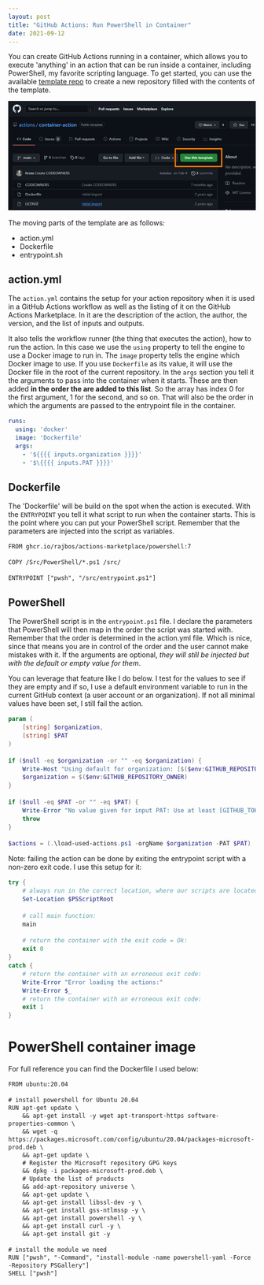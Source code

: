 ```yaml
---
layout: post
title: "GitHub Actions: Run PowerShell in Container"
date: 2021-09-12
---
```


You can create GitHub Actions running in a container, which allows you to execute 'anything' in an action that can be run inside a container, including PowerShell, my favorite scripting language. To get started, you can use the available [template repo](https://github.com/actions/container-action) to create a new repository filled with the contents of the template. 

![Image of the template repository with a border around the 'use this template' button](/images/20210912/20210912_Template.png)

The moving parts of the template are as follows:
* action.yml
* Dockerfile
* entrypoint.sh

## action.yml
The `action.yml` contains the setup for your action repository when it is used in a GitHub Actions workflow as well as the listing of it on the GitHub Actions Marketplace. In it are the description of the action, the author, the version, and the list of inputs and outputs.

It also tells the workflow runner (the thing that executes the action), how to run the action. In this case we use the `using` property to tell the engine to use a Docker image to run in. The `image` property tells the engine which Docker image to use. If you use `Dockerfile` as its value, it will use the Docker file in the root of the current repository. In the `args` section you tell it the arguments to pass into the container when it starts. These are then added **in the order the are added to this list**. So the array has index 0 for the first argument, 1 for the second, and so on. That will also be the order in which the arguments are passed to the entrypoint file in the container.
``` yaml
runs:
  using: 'docker'
  image: 'Dockerfile'
  args: 
    - '${{{{ inputs.organization }}}}' 
    - '$\{{{{ inputs.PAT }}}}' 
```

## Dockerfile
The 'Dockerfile' will be build on the spot when the action is executed. With the `ENTRYPOINT` you tell it what script to run when the container starts. This is the point where you can put your PowerShell script. Remember that the parameters are injected into the script as variables.

``` Docker
FROM ghcr.io/rajbos/actions-marketplace/powershell:7

COPY /Src/PowerShell/*.ps1 /src/

ENTRYPOINT ["pwsh", "/src/entrypoint.ps1"]
```

## PowerShell
The PowerShell script is in the `entrypoint.ps1` file. I declare the parameters that PowerShell will then map in the order the script was started with. Remember that the order is determined in the action.yml file. Which is nice, since that means you are in control of the order and the user cannot make mistakes with it. If the arguments are optional, *they will still be injected but with the default or empty value for them*.

You can leverage that feature like I do below. I test for the values to see if they are empty and if so, I use a default environment variable to run in the current GitHub context (a user account or an organization). If not all minimal values have been set, I still fail the action.

``` powershell
param (
    [string] $organization,
    [string] $PAT
)

if ($null -eq $organization -or "" -eq $organization) {
    Write-Host "Using default for organization: [$($env:GITHUB_REPOSITORY_OWNER)]"
    $organization = $($env:GITHUB_REPOSITORY_OWNER)
}

if ($null -eq $PAT -or "" -eq $PAT) {
    Write-Error "No value given for input PAT: Use at least [GITHUB_TOKEN]"
    throw
}

$actions = (.\load-used-actions.ps1 -orgName $organization -PAT $PAT)
```

Note: failing the action can be done by exiting the entrypoint script with a non-zero exit code. 
I use this setup for it:
``` powershell
try {
    # always run in the correct location, where our scripts are located:
    Set-Location $PSScriptRoot

    # call main function:
    main

    # return the container with the exit code = Ok:    
    exit 0
}
catch {
    # return the container with an erroneous exit code: 
    Write-Error "Error loading the actions:"
    Write-Error $_
    # return the container with an erroneous exit code:
    exit 1
}
```

# PowerShell container image
For full reference you can find the Dockerfile I used below:
``` shell
FROM ubuntu:20.04

# install powershell for Ubuntu 20.04
RUN apt-get update \ 
    && apt-get install -y wget apt-transport-https software-properties-common \
    && wget -q https://packages.microsoft.com/config/ubuntu/20.04/packages-microsoft-prod.deb \
    && apt-get update \
    # Register the Microsoft repository GPG keys
    && dpkg -i packages-microsoft-prod.deb \ 
    # Update the list of products
    && add-apt-repository universe \
    && apt-get update \
    && apt-get install libssl-dev -y \
    && apt-get install gss-ntlmssp -y \
    && apt-get install powershell -y \
    && apt-get install curl -y \
    && apt-get install git -y 

# install the module we need
RUN ["pwsh", "-Command", "install-module -name powershell-yaml -Force -Repository PSGallery"]
SHELL ["pwsh"]
```